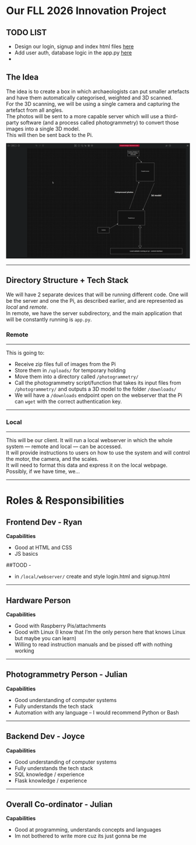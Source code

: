 # Our FLL 2026 Innovation Project
## TODO LIST 
- Design our login, signup and index html files [here](local/localsite/templates/)
- Add user auth, database logic in the app.py [here](local/localsite/)
- 



## The Idea

The idea is to create a box in which archaeologists can put smaller artefacts and have them automatically categorised, weighted and 3D scanned.  
For the 3D scanning, we will be using a single camera and capturing the artefact from all angles.  
The photos will be sent to a more capable server which will use a third-party software (and a process called photogrammetry) to convert those images into a single 3D model.  
This will then be sent back to the Pi.

![diagram](diagram.png)

---

## Directory Structure + Tech Stack

We will have 2 separate devices that will be running different code. One will be the server and one the Pi, as described earlier, and are represented as *local* and *remote*.  
In remote, we have the server subdirectory, and the main application that will be constantly running is `app.py`.

### Remote

---

This is going to:
- Receive zip files full of images from the Pi  
- Store them in `/uploads/` for temporary holding  
- Move them into a directory called `/photogrammetry/`  
- Call the photogrammetry script/function that takes its input files from `/photogrammetry/` and outputs a 3D model to the folder `/downloads/`  
- We will have a `/downloads` endpoint open on the webserver that the Pi can `wget` with the correct authentication key.

---

### Local

---

This will be our client. It will run a local webserver in which the whole system — remote and local — can be accessed.  
It will provide instructions to users on how to use the system and will control the motor, the camera, and the scales.  
It will need to format this data and express it on the local webpage.  
Possibly, if we have time, we...

---

# Roles & Responsibilities

## Frontend Dev - Ryan

**Capabilities**
- Good at HTML and CSS  
- JS basics

##TOOD - 
- in `/local/webserver/` create and style login.html and signup.html
---

## Hardware Person

**Capabilities**
- Good with Raspberry Pis/attachments  
- Good with Linux (I know that I’m the only person here that knows Linux but maybe you can learn)  
- Willing to read instruction manuals and be pissed off with nothing working

---

## Photogrammetry Person - Julian

**Capabilities**
- Good understanding of computer systems  
- Fully understands the tech stack  
- Automation with any language – I would recommend Python or Bash

---

## Backend Dev - Joyce

**Capabilities**
- Good understanding of computer systems  
- Fully understands the tech stack  
- SQL knowledge / experience  
- Flask knowledge / experience

---

## Overall Co-ordinator - Julian

**Capabilities**
- Good at programming, understands concepts and languages  
- Im not bothered to write more cuz its just gonna be me
